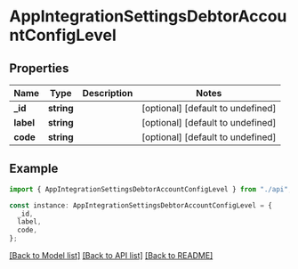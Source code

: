 # AppIntegrationSettingsDebtorAccountConfigLevel

## Properties

| Name      | Type       | Description | Notes                             |
| --------- | ---------- | ----------- | --------------------------------- |
| **\_id**  | **string** |             | [optional] [default to undefined] |
| **label** | **string** |             | [optional] [default to undefined] |
| **code**  | **string** |             | [optional] [default to undefined] |

## Example

```typescript
import { AppIntegrationSettingsDebtorAccountConfigLevel } from "./api";

const instance: AppIntegrationSettingsDebtorAccountConfigLevel = {
  _id,
  label,
  code,
};
```

[[Back to Model list]](../README.md#documentation-for-models) [[Back to API list]](../README.md#documentation-for-api-endpoints) [[Back to README]](../README.md)
